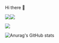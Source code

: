 Hi there 👋

<img src="https://img.shields.io/badge/iOS-000000?style=for-the-badge&logo=iOS&logoColor=white"/><img src="https://img.shields.io/badge/Swift-FA7343?style=for-the-badge&logo=Swift&logoColor=white">

<img src="https://img.shields.io/badge/kngwk.bsns@gmail.com-EA4335?style=for-the-badge&logo=Gmail&logoColor=white"/>

![Anurag's GitHub stats](https://github-readme-stats.vercel.app/api?username=kvngwxxk&show_icons=true&theme=dark)



<!--
**kvngwxxk/kvngwxxk** is a ✨ _special_ ✨ repository because its `README.md` (this file) appears on your GitHub profile.

Here are some ideas to get you started:

- 🔭 I’m currently working on ...
- 🌱 I’m currently learning ...
- 👯 I’m looking to collaborate on ...
- 🤔 I’m looking for help with ...
- 💬 Ask me about ...
- 📫 How to reach me: ...
- 😄 Pronouns: ...
- ⚡ Fun fact: ...
-->
